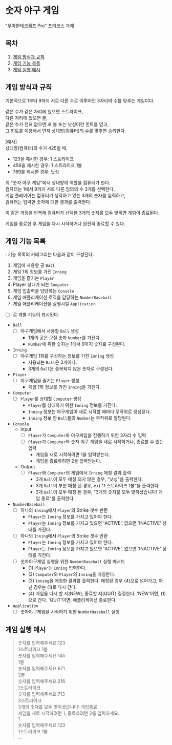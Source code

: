 # 숫자 야구 게임
"우아한테크캠프 Pro" 프리코스 과제 

## 목차
1. [게임 방식과 규칙](#게임-방식과-규칙)
2. [게임 기능 목록](#게임-기능-목록)
3. [게임 실행 예시](#게임-실행-예시)

## 게임 방식과 규칙
기본적으로 1부터 9까지 서로 다른 수로 이루어진 3자리의 수를 맞추는 게임이다.

같은 수가 같은 자리에 있으면 스트라이크,  
다른 자리에 있으면 볼,  
같은 수가 전혀 없으면 포 볼 또는 낫싱이란 힌트를 얻고,  
그 힌트를 이용해서 먼저 상대방(컴퓨터)의 수를 맞추면 승리한다.  

[예시]  
상대방(컴퓨터)의 수가 425일 때,  
- 123을 제시한 경우: 1 스트라이크  
- 456을 제시한 경우: 1 스트라이크 1볼  
- 789를 제시한 경우: 낫싱

위 "숫자 야구 게임"에서 상대방의 역할을 컴퓨터가 한다.  
컴퓨터는 1에서 9까지 서로 다른 임의의 수 3개를 선택한다.  
게임 플레이어는 컴퓨터가 생각하고 있는 3개의 숫자를 입력하고,  
컴퓨터는 입력한 숫자에 대한 결과를 출력한다.  

이 같은 과정을 반복해 컴퓨터가 선택한 3개의 숫자를 모두 맞히면 게임이 종료된다.

게임을 종료한 후 게임을 다시 시작하거나 완전히 종료할 수 있다.

## 게임 기능 목록
: 기능 목록의 카테고리는 다음과 같이 구성된다.
1. 게임에 사용할 공 `Ball`
2. 게임 1회 정보를 가진 `Inning`
3. 게임을 즐기는 `Player`
4. Player 상대가 되는 `Computer`
5. 게임 입출력을 담당하는 `Console`
6. 게임 애플리케이션 로직을 담당하는 `NumberBaseball`
7. 게임 애플리케이션을 실행시킬 `Application`

- [ ] 로 개별 기능이 표시된다.

- `Ball`
    - [ ] 야구게임에서 사용할 `Ball` 생성
        - 1개의 공은 구질 숫자 `Number`를 가진다. 
        - `Number`에 위한 숫자는 1에서 9까지 숫자로 구성된다.

- `Inning`
    - [ ] 야구게임 1회를 구성하는 정보를 가진 `Inning` 생성
        - 사용되는 `Ball`은 3개이다.
        - 3개의 `Ball`은 중복되지 않은 숫자로 구성된다.

- `Player`
    - [ ] 야구게임을 즐기는 `Player` 생성
        - 게임 1회 정보를 가진 `Inning`을 가진다.

- `Computer`
    - [ ] `Player`를 상대할 `Computer` 생성
        - `Player`를 상대하기 위한 `Inning` 정보를 가진다.
        - `Inning` 정보는 야구게임이 새로 시작할 때마다 무작위로 생성된다.
        - `Inning` 정보 안 `Ball`들의 `Number`는 무작위로 할당된다.

- `Console`
    - Input
        - [ ] `Player`가 `Computer`와 야구게임을 진행하기 위한 3자리 수 입력
        - [ ] `Player`가 `Computer`와 숫자 야구 게임을 새로 시작하거나, 종료할 수 있는 입력
            - 게임을 새로 시작하려면 1을 입력받는다.
            - 게임을 종료하려면 2을 입력받는다.
    - Output
        - [ ] `Player`와 `Computer`의 게임에서 `Inning` 매칭 결과 출력  
            - 3개 `Ball`이 모두 매칭 되지 않은 경우, "낫싱"을 출력한다.
            - 3개 `Ball`이 부분 매칭 된 경우, ex) "1 스트라이크 1볼"을 출력한다.
            - 3개 `Ball`이 모두 매칭 된 경우, "3개의 숫자를 모두 맞히셨습니다! 게임 종료"를 출력한다.

- `NumberBaseball`
    - [ ] 하나의 `Inning`에서 `Player`의 Strike 갯수 반환
        - `Player`는 `Inning` 정보를 가지고 있어야 한다.
        - `Player`는 `Inning` 정보를 가지고 있으면 'ACTIVE', 없으면 'INACTIVE' 상태를 가진다. 
    - [ ] 하나의 `Inning`에서 `Player`의 Strike 갯수 반환
        - `Player`는 `Inning` 정보를 가지고 있어야 한다.
        - `Player`는 `Inning` 정보를 가지고 있으면 'ACTIVE', 없으면 'INACTIVE' 상태를 가진다.
    - [ ] 숫자야구게임 실행을 위한 `NumberBaseball` 실행 메서드
        - (1) `Player`는 `Inning` 입력한다.
        - (2) `Computer`와 `Player`의 `Inning`을 매칭한다.
        - (3) `Inning`을 매칭한 결과를 출력한다. 매칭된 경우 (4)으로 넘어가고, 아닌 경우는 (1)로 다시 간다.
        - (4) 게임을 다시 할 지(NEW), 종료할 지(QUIT) 결정한다. 'NEW'이면, (1)으로 간다. 'QUIT'이면, 애플리케이션 종료한다.  

- `Application`
    - [ ] 숫자야구게임을 시작하기 위한 `NumberBaseball` 실행

## 게임 실행 예시
> 숫자를 입력해주세요:123  
> 1스트라이크 1볼  
> 숫자를 입력해주세요:145  
> 1볼  
> 숫자를 입력해주세요:671  
> 2볼  
> 숫자를 입력해주세요:216  
> 1스트라이크  
> 숫자를 입력해주세요:713  
> 3스트라이크  
> 3개의 숫자를 모두 맞히셨습니다! 게임종료  
> 게임을 새로 시작하려면 1, 종료하려면 2를 입력하세요.  
> 1  
> 숫자를 입력해주세요:123  
> 1스트라이크 1볼  
> …  
